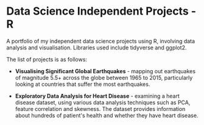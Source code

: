 # Data Science Independent Projects - R
A portfolio of my independent data science projects using R, involving data analysis and visualisation. Libraries used include tidyverse and ggplot2.

The list of projects is as follows:

* __Visualising Significant Global Earthquakes__ - mapping out earthquakes of magnitude 5.5+ across the globe between 1965 to 2015, particularly looking at countries that suffer the most earthquakes.

* __Exploratory Data Analysis for Heart Disease__ - examining a heart disease dataset, using various data analysis techniques such as PCA, feature correlation and skewness. The dataset provides information about hundreds of patient's health and whether they have heart disease.